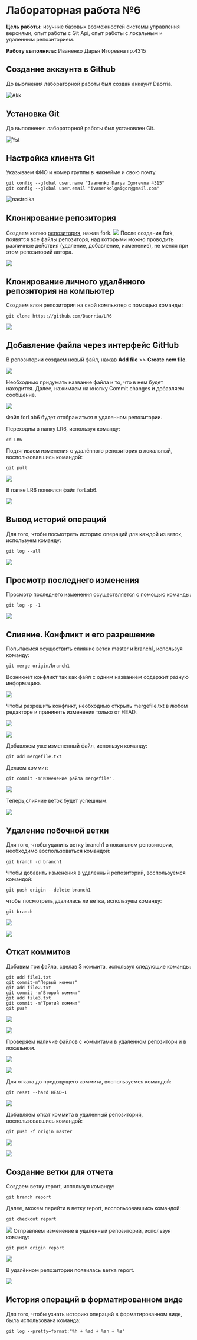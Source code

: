 # Лабораторная работа №6
**Цель работы:** изучние базовых возможностей системы управления версиями, опыт работы с Git Api, опыт работы с локальным и удаленным репозиторием.

**Работу выполнила:** Иваненко Дарья Игоревна гр.4315
## Создание аккаунта в Github
До выолнения лабораторной работы был создан аккаунт Daorria.

![Akk](https://github.com/Daorria/LR6/blob/report/image/%D0%A1%D0%BD%D0%B8%D0%BC%D0%BE%D0%BA%20%D1%8D%D0%BA%D1%80%D0%B0%D0%BD%D0%B0%202024-11-07%20234533.png)
## Установка Git
До выполнения лабораторной работы был установлен Git.

![Yst](https://github.com/Daorria/LR6/blob/report/images/%D0%A1%D0%BD%D0%B8%D0%BC%D0%BE%D0%BA%20%D1%8D%D0%BA%D1%80%D0%B0%D0%BD%D0%B0%202024-11-07%20234633.png)

## Настройка клиента Git
Указываем ФИО и номер группы в никнейме и свою почту.

```
git config --global user.name "Ivanenko Darya Igorevna 4315"
git config --global user.email "ivanenkolgaigor@gmail.com"
```


![nastroika](https://github.com/Daorria/LR6/blob/report/images/%D0%A1%D0%BD%D0%B8%D0%BC%D0%BE%D0%BA%20%D1%8D%D0%BA%D1%80%D0%B0%D0%BD%D0%B0%202024-11-07%20223053.png)

## Клонирование репозитория
Создаем копию [репозитория](https://github.com/Kurtyanik/LR6), нажав fork.
![](https://github.com/Daorria/LR6/blob/report/images/%D0%A1%D0%BD%D0%B8%D0%BC%D0%BE%D0%BA%20%D1%8D%D0%BA%D1%80%D0%B0%D0%BD%D0%B0%202024-11-07%20222755.png)
После создания fork, появятся все файлы репозиторя, над которыми можно проводить различные действия (удаление, добавление, изменение), не меняя при этом репозиторий автора.

![](https://github.com/Daorria/LR6/blob/report/images/%D0%A1%D0%BD%D0%B8%D0%BC%D0%BE%D0%BA%20%D1%8D%D0%BA%D1%80%D0%B0%D0%BD%D0%B0%202024-11-07%20222825.png)

## Клонирование личного удалённого репозитория на компьютер
Создаем клон репозитория на свой компьютер с помощью команды:

```
git clone https://github.com/Daorria/LR6
```

![](https://github.com/Daorria/LR6/blob/report/images/%D0%A1%D0%BD%D0%B8%D0%BC%D0%BE%D0%BA%20%D1%8D%D0%BA%D1%80%D0%B0%D0%BD%D0%B0%202024-11-07%20223140.png)

## Добавление файла через интерфейс GitHub
В репозитории создаем новый файл, нажав **Add file** >> **Create new file**.

![](https://github.com/Daorria/LR6/blob/report/images/%D0%A1%D0%BD%D0%B8%D0%BC%D0%BE%D0%BA%20%D1%8D%D0%BA%D1%80%D0%B0%D0%BD%D0%B0%202024-11-07%20223201.png)

Необходимо придумать название файла и то, что в нем будет находится. Далее, нажимаем на кнопку Commit changes и добавляем сообщение.

![](https://github.com/Daorria/LR6/blob/report/images/%D0%A1%D0%BD%D0%B8%D0%BC%D0%BE%D0%BA%20%D1%8D%D0%BA%D1%80%D0%B0%D0%BD%D0%B0%202024-11-07%20223240.png)

Файл forLab6 будет отображаться в удаленном репозитории.

Переходим в папку LR6, используя команду:

```
cd LR6
```

Подтягиваем изменения с удалённого репозитория в локальный, воспользовавшись командой:

```
git pull
```

![](https://github.com/Daorria/LR6/blob/report/images/%D0%A1%D0%BD%D0%B8%D0%BC%D0%BE%D0%BA%20%D1%8D%D0%BA%D1%80%D0%B0%D0%BD%D0%B0%202024-11-07%20223320.png)

В папке LR6 появился файл forLab6.

![](https://github.com/Daorria/LR6/blob/report/images/%D0%A1%D0%BD%D0%B8%D0%BC%D0%BE%D0%BA%20%D1%8D%D0%BA%D1%80%D0%B0%D0%BD%D0%B0%202024-11-07%20223344.png)

## Вывод историй операций
Для того, чтобы посмотреть историю операций для каждой из веток, используем команду:

```
git log --all
```
![](https://github.com/Daorria/LR6/blob/report/images/%D0%A1%D0%BD%D0%B8%D0%BC%D0%BE%D0%BA%20%D1%8D%D0%BA%D1%80%D0%B0%D0%BD%D0%B0%202024-11-07%20223433.png)

## Просмотр последнего изменения
Просмотр последнего изменения осуществляется с помощью команды:

```
git log -p -1
```

![](https://github.com/Daorria/LR6/blob/report/images/%D0%A1%D0%BD%D0%B8%D0%BC%D0%BE%D0%BA%20%D1%8D%D0%BA%D1%80%D0%B0%D0%BD%D0%B0%202024-11-07%20223457.png)

## Слияние. Конфликт и его разрешение

Попытаемся осуществить слияние веток master и branch1, используя команду:

```
git merge origin/branch1
```

Возникнет конфликт так как файл с одним названием содержит разную информацию.

![](https://github.com/Daorria/LR6/blob/report/images/%D0%A1%D0%BD%D0%B8%D0%BC%D0%BE%D0%BA%20%D1%8D%D0%BA%D1%80%D0%B0%D0%BD%D0%B0%202024-11-07%20223537.png)

Чтобы разрешить конфликт, необходимо открыть mergefile.txt в любом редакторе и прининять изменения только от HEAD.

![](https://github.com/Daorria/LR6/blob/report/images/%D0%A1%D0%BD%D0%B8%D0%BC%D0%BE%D0%BA%20%D1%8D%D0%BA%D1%80%D0%B0%D0%BD%D0%B0%202024-11-07%20223600.png)

![](https://github.com/Daorria/LR6/blob/report/images/%D0%A1%D0%BD%D0%B8%D0%BC%D0%BE%D0%BA%20%D1%8D%D0%BA%D1%80%D0%B0%D0%BD%D0%B0%202024-11-07%20223617.png)

Добавляем уже измененный файл, используя команду:

```
git add mergefile.txt
```
Делаем коммит:

```
git commit -m"Изменение файла mergefile".
```

![](https://github.com/Daorria/LR6/blob/report/images/%D0%A1%D0%BD%D0%B8%D0%BC%D0%BE%D0%BA%20%D1%8D%D0%BA%D1%80%D0%B0%D0%BD%D0%B0%202024-11-07%20223747.png)

Теперь,слияние веток будет успешным.

![](https://github.com/Daorria/LR6/blob/report/images/%D0%A1%D0%BD%D0%B8%D0%BC%D0%BE%D0%BA%20%D1%8D%D0%BA%D1%80%D0%B0%D0%BD%D0%B0%202024-11-07%20223828.png)

## Удаление побочной ветки
Для того, чтобы удалить ветку branch1 в локальном репозитории, необходимо воспользоваться командой:

```
git branch -d branch1
```

Чтобы добавить изменения в удаленный репозиторий, воспользуемся командой:

```
git push origin --delete branch1
```

чтобы посмотреть,удалилась ли ветка, используем команду:
```
git branch
```

![](https://github.com/Daorria/LR6/blob/report/images/%D0%A1%D0%BD%D0%B8%D0%BC%D0%BE%D0%BA%20%D1%8D%D0%BA%D1%80%D0%B0%D0%BD%D0%B0%202024-11-07%20224828.png)

![](https://github.com/Daorria/LR6/blob/report/images/%D0%A1%D0%BD%D0%B8%D0%BC%D0%BE%D0%BA%20%D1%8D%D0%BA%D1%80%D0%B0%D0%BD%D0%B0%202024-11-07%20224853.png)

## Откат коммитов
Добавим три файла, сделав 3 коммита, используя следующие команды:

```
git add file1.txt
git commit-m"Первый коммит"
git add file2.txt
git commit -m"Второй коммит"
git add file3.txt
git commit -m"Третий коммит"
git push
```
![](https://github.com/Daorria/LR6/blob/report/images/%D0%A1%D0%BD%D0%B8%D0%BC%D0%BE%D0%BA%20%D1%8D%D0%BA%D1%80%D0%B0%D0%BD%D0%B0%202024-11-07%20230710.png)

![](https://github.com/Daorria/LR6/blob/report/images/%D0%A1%D0%BD%D0%B8%D0%BC%D0%BE%D0%BA%20%D1%8D%D0%BA%D1%80%D0%B0%D0%BD%D0%B0%202024-11-07%20230833.png)

Проверяем наличие файлов с коммитами в удаленном репозитори и в локальном.

![](https://github.com/Daorria/LR6/blob/report/images/%D0%A1%D0%BD%D0%B8%D0%BC%D0%BE%D0%BA%20%D1%8D%D0%BA%D1%80%D0%B0%D0%BD%D0%B0%202024-11-07%20230848.png)

![](https://github.com/Daorria/LR6/blob/report/images/%D0%A1%D0%BD%D0%B8%D0%BC%D0%BE%D0%BA%20%D1%8D%D0%BA%D1%80%D0%B0%D0%BD%D0%B0%202024-11-07%20230958.png)

Для отката до предыдущего коммита, воспользуемся командой:

```
git reset --hard HEAD~1
```

![](https://github.com/Daorria/LR6/blob/report/images/%D0%A1%D0%BD%D0%B8%D0%BC%D0%BE%D0%BA%20%D1%8D%D0%BA%D1%80%D0%B0%D0%BD%D0%B0%202024-11-07%20231713.png)

Добавляем откат коммита в удаленный репозиторий, воспользовавшись командой:

```
git push -f origin master
```
![](https://github.com/Daorria/LR6/blob/report/images/%D0%A1%D0%BD%D0%B8%D0%BC%D0%BE%D0%BA%20%D1%8D%D0%BA%D1%80%D0%B0%D0%BD%D0%B0%202024-11-07%20231836.png)


![](https://github.com/Daorria/LR6/blob/report/images/%D0%A1%D0%BD%D0%B8%D0%BC%D0%BE%D0%BA%20%D1%8D%D0%BA%D1%80%D0%B0%D0%BD%D0%B0%202024-11-07%20231852.png)

## Создание ветки для отчета
Создаем ветку report, используя команду:
```
git branch report
```
Далее, можем перейти в ветку report, воспользовавшись командой:

```
git checkout report
```
![](https://github.com/Daorria/LR6/blob/report/images/%D0%A1%D0%BD%D0%B8%D0%BC%D0%BE%D0%BA%20%D1%8D%D0%BA%D1%80%D0%B0%D0%BD%D0%B0%202024-11-07%20231952.png)
Отправляем изменение в удаленный репозиторий, используя команду:

```
git push origin report
```
![](https://github.com/Daorria/LR6/blob/report/images/%D0%A1%D0%BD%D0%B8%D0%BC%D0%BE%D0%BA%20%D1%8D%D0%BA%D1%80%D0%B0%D0%BD%D0%B0%202024-11-07%20232526.png)

В удалённом репозитории появилась ветка report.

![](https://github.com/Daorria/LR6/blob/report/images/%D0%A1%D0%BD%D0%B8%D0%BC%D0%BE%D0%BA%20%D1%8D%D0%BA%D1%80%D0%B0%D0%BD%D0%B0%202024-11-07%20232543.png)

## История операций в форматированном виде

Для того, чтобы узнать историю операций в форматированном виде, была использована команда:

```
git log --pretty=format:"%h + %ad + %an + %s"

```


